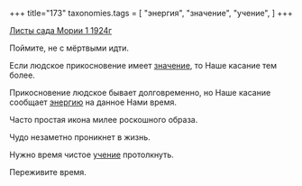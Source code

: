+++
title="173"
taxonomies.tags = [
 "энергия",
 "значение",
 "учение",
]
+++

[Листы сада Мории 1 1924г](/agni/1924)

Поймите, не с мёртвыми идти.   

Если людское прикосновение имеет [значение](/tags/значение), то Наше касание тем более.   

Прикосновение людское бывает долговременно, но Наше касание сообщает [энергию](/tags/энергия) на данное Нами время.   

Часто простая икона милее роскошного образа.   

Чудо незаметно проникнет в жизнь.   

Нужно время чистое [учение](/tags/учение) протолкнуть.   

Переживите время.   


